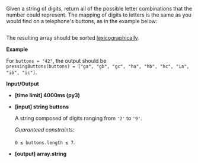 <div class="markdown"><p>Given a string of digits, return all of the possible letter combinations that the number could represent. The mapping of digits to letters is the same as you would find on a telephone's buttons, as in the example below:</p>
<p><img src="https://codefightsuserpics.s3.amazonaws.com/tasks/pressingButtons/img/keypad.jpg?_tm=1490636507494" alt=""></p>
<p>The resulting array should be sorted <a href="keyword://lexicographical-order-for-strings">lexicographically</a>.</p>
<p><strong>Example</strong></p>
<p>For <code>buttons = "42"</code>, the output should be<br>
<code>pressingButtons(buttons) = ["ga", "gb", "gc", "ha", "hb", "hc", "ia", "ib", "ic"]</code>.</p>
<p><strong>Input/Output</strong></p>
<ul>
<li><strong>[time limit] 4000ms (py3)</strong></li>
</ul>
<ul>
<li>
<p><strong>[input] string buttons</strong></p>
<p>A string composed of digits ranging from <code>'2'</code> to <code>'9'</code>.</p>
<p><em>Guaranteed constraints:</em><br><br>
<code>0 ≤ buttons.length ≤ 7</code>.</p>
</li>
<li>
<p><strong>[output] array.string</strong></p>
</li>
</ul>
</div>
